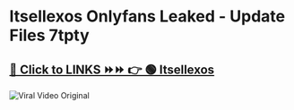
 # Itsellexos Onlyfans Leaked - Update Files 7tpty

## <h2><a href="https://clipsfans.com/Itsellexos&ref=git">🔗 Click to LINKS ⏩⏩ 👉 🟢 Itsellexos </a></h2>

<a href="https://clipsfans.com/Itsellexos&ref=git" rel="nofollow" data-target="animated-image.originalLink"><img src="https://i.ibb.co.com/xMMVF88/686577567.gif" alt="Viral Video Original" style="max-width: 100%; display: inline-block;" data-target="animated-image.originalImage"></a>


